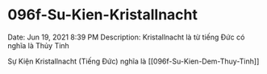 # 096f-Su-Kien-Kristallnacht

Date: Jun 19, 2021 8:39 PM
Description: Kristallnacht là từ tiếng Đức có nghĩa là Thủy Tinh

Sự Kiện Kristallnacht (Tiếng Đức) nghĩa là [[096f-Su-Kien-Dem-Thuy-Tinh]]